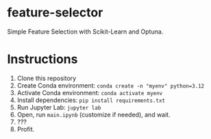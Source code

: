 # feature-selector

Simple Feature Selection with Scikit-Learn and Optuna.

# Instructions

1. Clone this repository
2. Create Conda environment: `conda create -n "myenv" python=3.12`
3. Activate Conda environment: `conda activate myenv`
4. Install dependencies: `pip install requirements.txt`
5. Run Jupyter Lab: `jupyter lab`
6. Open, run `main.ipynb` (customize if needed), and wait.
7. ???
8. Profit.

